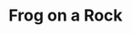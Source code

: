 ---
title: "Frog on a Rock"
layout: page
media: sand
event: Saginaw Sun & Sand
competition: 
awards:
year: 2022
team_members:
  - Eric Hutchinson
  - Josh Block
---